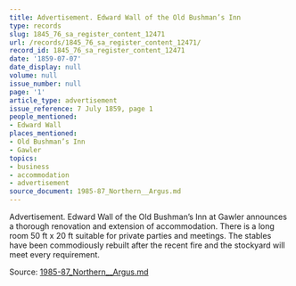 ```yaml
---
title: Advertisement. Edward Wall of the Old Bushman’s Inn
type: records
slug: 1845_76_sa_register_content_12471
url: /records/1845_76_sa_register_content_12471/
record_id: 1845_76_sa_register_content_12471
date: '1859-07-07'
date_display: null
volume: null
issue_number: null
page: '1'
article_type: advertisement
issue_reference: 7 July 1859, page 1
people_mentioned:
- Edward Wall
places_mentioned:
- Old Bushman’s Inn
- Gawler
topics:
- business
- accommodation
- advertisement
source_document: 1985-87_Northern__Argus.md
---
```


Advertisement.  Edward Wall of the Old Bushman’s Inn at Gawler announces a thorough renovation and extension of accommodation.  There is a long room 50 ft x 20 ft suitable for private parties and meetings.  The stables have been commodiously rebuilt after the recent fire and the stockyard will meet every requirement.

Source: [1985-87_Northern__Argus.md](/downloads/markdown/1985-87_Northern__Argus.md)
